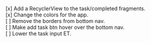 [x] Add a RecyclerView to the task/completed fragments.<br />
[x] Change the colors for the app.<br />
[ ] Remove the borders from bottom nav.<br />
[ ] Make add task btn hover over the bottom nav.<br />
[ ] Lower the task input ET.<br />
